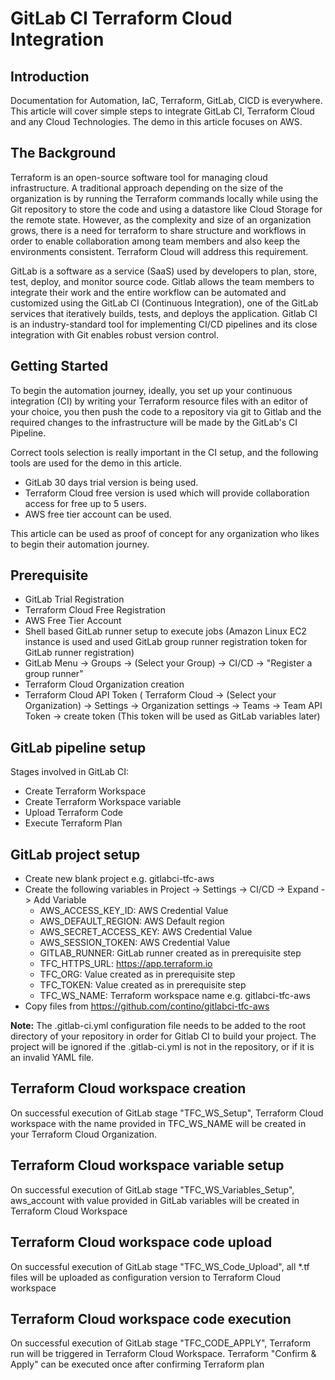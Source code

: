 # GitLab CI Terraform Cloud Integration

## Introduction

Documentation for Automation, IaC, Terraform, GitLab, CICD is everywhere. This article will cover simple steps to integrate GitLab CI, Terraform Cloud and any Cloud Technologies. The demo in this article focuses on AWS.

## The Background

Terraform is an open-source software tool for managing cloud infrastructure. A traditional approach depending on the size of the organization is by running the Terraform commands locally while using the Git repository to store the code and using a datastore like Cloud Storage for the remote state. However, as the complexity and size of an organization grows, there is a need for terraform to share structure and workflows in order to enable collaboration among team members and also keep the environments consistent. Terraform Cloud will address this requirement.

GitLab is a software as a service (SaaS) used by developers to plan, store, test, deploy, and monitor source code. Gitlab allows the team members to integrate their work and the entire workflow can be automated and customized using the GitLab CI (Continuous Integration), one of the GitLab services that iteratively builds, tests, and deploys the application. Gitlab CI is an industry-standard tool for implementing CI/CD pipelines and its close integration with Git enables robust version control.

## Getting Started

To begin the automation journey, ideally, you set up your continuous integration (CI) by writing your Terraform resource files with an editor of your choice, you then push the code to a repository via git to Gitlab and the required changes to the infrastructure will be made by the GitLab's CI Pipeline.

Correct tools selection is really important in the CI setup, and the following tools are used for the demo in this article.
- GitLab 30 days trial version is being used.
- Terraform Cloud free version is used which will provide collaboration access for free up to 5 users.
- AWS free tier account can be used.

This article can be used as proof of concept for any organization who likes to begin their automation journey.

## Prerequisite

- GitLab Trial Registration
- Terraform Cloud Free Registration
- AWS Free Tier Account
- Shell based GitLab runner setup to execute jobs (Amazon Linux EC2 instance is used and used GitLab group runner registration token for GitLab runner registration)
- GitLab Menu -> Groups -> (Select your Group) -> CI/CD -> "Register a group runner"
- Terraform Cloud Organization creation
- Terraform Cloud API Token ( Terraform Cloud -> (Select your Organization) -> Settings -> Organization settings -> Teams -> Team API Token -> create token (This token will be used as GitLab variables later)

## GitLab pipeline setup
Stages involved in GitLab CI:
- Create Terraform Workspace
- Create Terraform Workspace variable
- Upload Terraform Code
- Execute Terraform Plan

## GitLab project setup
- Create new blank project e.g. gitlabci-tfc-aws
- Create the following variables in Project -> Settings -> CI/CD -> Expand -> Add Variable
    - AWS_ACCESS_KEY_ID: AWS Credential Value
    - AWS_DEFAULT_REGION: AWS Default region 
    - AWS_SECRET_ACCESS_KEY: AWS Credential Value
    - AWS_SESSION_TOKEN: AWS Credential Value
    - GITLAB_RUNNER: GitLab runner created as in prerequisite step
    - TFC_HTTPS_URL: https://app.terraform.io
    - TFC_ORG: Value created as in prerequisite step
    - TFC_TOKEN: Value created as in prerequisite step
    - TFC_WS_NAME: Terraform workspace name e.g. gitlabci-tfc-aws
- Copy files from https://github.com/contino/gitlabci-tfc-aws

**Note:** The .gitlab-ci.yml configuration file needs to be added to the root directory of your repository in order for Gitlab CI to build your project. The project will be ignored if the .gitlab-ci.yml is not in the repository, or if it is an invalid YAML file.

## Terraform Cloud workspace creation
On successful execution of GitLab stage "TFC_WS_Setup", Terraform Cloud workspace with the name provided in TFC_WS_NAME will be created in your Terraform Cloud Organization.

## Terraform Cloud workspace variable setup
On successful execution of GitLab stage "TFC_WS_Variables_Setup", aws_account with value provided in GitLab variables will be created in Terraform Cloud Workspace

## Terraform Cloud workspace code upload
On successful execution of GitLab stage "TFC_WS_Code_Upload", all *.tf files will be uploaded as configuration version to Terraform Cloud workspace

## Terraform Cloud workspace code execution
On successful execution of GitLab stage "TFC_CODE_APPLY", Terraform run will be triggered in Terraform Cloud Workspace. Terraform "Confirm & Apply" can be executed once after confirming Terraform plan